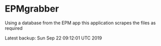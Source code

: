 # EPMgrabber
Using a database from the EPM app this application scrapes the files as required


Latest backup: Sun Sep 22 09:12:01 UTC 2019
